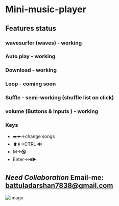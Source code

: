 # Mini-music-player
## Features status
### wavesurfer (waves) - working
### Auto play - working
### Download - working
### Loop - coming soon
### Suffle - semi-working (shuffle list on click)
### volume (Buttons & Inputs ) - working
### Keys
- ➡️⬅️->change songs
- ⬆️⬇️->CTRL 🔊
- M->🔇
- Enter->⏯️▶️
## *Need Collaboration* Email-me: battuladarshan7838@gmail.com
![image](https://github.com/darshan1005/Mini-Music-player/assets/114302987/37741aa4-1e17-4e27-8aed-3c9fb8979bb7)
